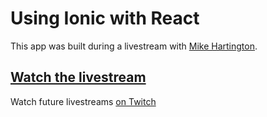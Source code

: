 # Using Ionic with React

This app was built during a livestream with [Mike Hartington](https://twitter.com/mhartington).

## [Watch the livestream](https://youtu.be/-icm4h39awc)

Watch future livestreams [on Twitch](https://twitch.tv/jlengstorf)
